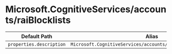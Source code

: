 # Microsoft.CognitiveServices/accounts/raiBlocklists

| Default Path | Alias |
|---|---|
| `properties.description` | `Microsoft.CognitiveServices/accounts/raiBlocklists/description` |

